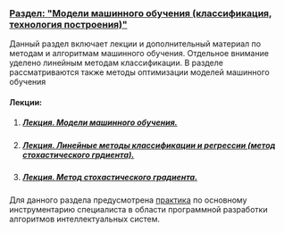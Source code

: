 ### <u>Раздел: "Модели машинного обучения (классификация, технология построения)"</u>

Данный раздел включает лекции и дополнительный материал по методам и алгоритмам машинного обучения. Отдельное внимание уделено линейным методам классификации. В разделе рассматриваются также методы оптимизации моделей машинного обучения 

#### Лекции:

1. ##### 	[Лекция. Модели машинного обучения.](Модели%20машинного%20обучения.pdf)

2. ##### 	[Лекция. Линейные методы классификации и регрессии (метод стохастического грдиента).](Линейные%20методы%20классификации%20и%20регрессии%20(метод%20стохастического%20грдиента).pdf)

3. ##### [Лекция. Метод стохастического градиента.](Метод%20стохастического%20градиента.pdf)





Для данного раздела предусмотрена [практика](/Practice/models/ReadMe.md) по основному инструментарию специалиста в области программной разработки алгоритмов интеллектуальных систем.
